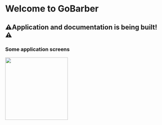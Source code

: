 # Welcome to GoBarber

## ⚠️Application and documentation is being built!⚠️

### Some application screens
<img src="https://github.com/vinicius-vph/gobarber-mobile/tree/main/appgobarber/assets/Cadastras.png" width="200px" />
<!-- ![](/appgobarber/src/assets/Cadastras.png) -->
<!-- ![](/appgobarber/src/assets/Concluído-1.png) -->
<!-- ![](/appgobarber/src/assets/Concluído.png) -->
<!-- ![](/appgobarber/src/assets/Dashboard.png) -->
<!-- ![](/appgobarber/src/assets/Lista.png) -->
<!-- ![](/appgobarber/src/assets/Login.png) -->
<!-- ![](/appgobarber/src/assets/Logon.png) -->
<!-- ![](/appgobarber/src/assets/Splash.png) -->
